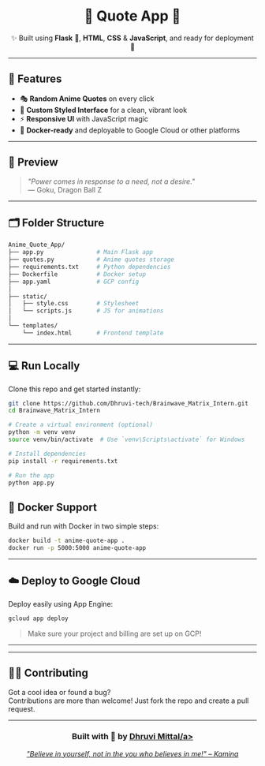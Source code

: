 
<h1 align="center">
  🌸  Quote App 🎌
</h1>


<p align="center">
  ✨ Built using <b>Flask</b> 🐍, <b>HTML</b>, <b>CSS</b> & <b>JavaScript</b>, and ready for deployment 🚀
</p>

---

## 🌟 Features

- 🎭 **Random Anime Quotes** on every click
- 🎨 **Custom Styled Interface** for a clean, vibrant look
- ⚡ **Responsive UI** with JavaScript magic
- 🐳 **Docker-ready** and deployable to Google Cloud or other platforms

---

## 🧠 Preview

> _"Power comes in response to a need, not a desire."_  
> — Goku, Dragon Ball Z
---

## 🗂️ Folder Structure

```bash
Anime_Quote_App/
├── app.py               # Main Flask app
├── quotes.py            # Anime quotes storage
├── requirements.txt     # Python dependencies
├── Dockerfile           # Docker setup
├── app.yaml             # GCP config
│
├── static/
│   ├── style.css        # Stylesheet
│   └── scripts.js       # JS for animations
│
└── templates/
    └── index.html       # Frontend template
```

---

## 💻 Run Locally

Clone this repo and get started instantly:

```bash
git clone https://github.com/Dhruvi-tech/Brainwave_Matrix_Intern.git
cd Brainwave_Matrix_Intern

# Create a virtual environment (optional)
python -m venv venv
source venv/bin/activate  # Use `venv\Scripts\activate` for Windows

# Install dependencies
pip install -r requirements.txt

# Run the app
python app.py
```

## 🐳 Docker Support

Build and run with Docker in two simple steps:

```bash
docker build -t anime-quote-app .
docker run -p 5000:5000 anime-quote-app
```

---

## ☁️ Deploy to Google Cloud

Deploy easily using App Engine:

```bash
gcloud app deploy
```

> Make sure your project and billing are set up on GCP!

---


---

## 🧑‍💻 Contributing

Got a cool idea or found a bug?  
Contributions are more than welcome! Just fork the repo and create a pull request.

---

<h3 align="center">Built with 💖 by <a href="https://github.com/dhruvi-tech">Dhruvi Mittal/a></h3>
<p align="center"><i>"Believe in yourself, not in the you who believes in me!" – Kamina</i></p>
